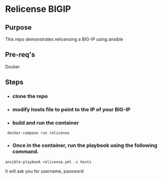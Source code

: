 

# Relicense BIGIP

## Purpose

This repo demonstrates relicensing a BIG-IP using ansible

## Pre-req's

Docker

## Steps

* ### clone the repo

* ### modify hosts file to point to the IP of your BIG-IP

* ### build and run the container

``` docker-compose run relicense```

* ### Once in the container, run the playbook using the following command.

``` ansible-playbook relicense.yml -i hosts ```

It will ask you for username, password 
